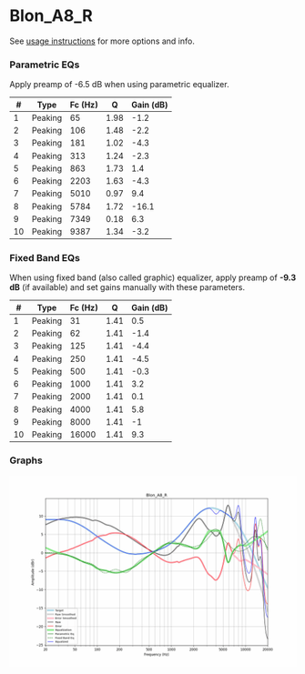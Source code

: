 # Blon_A8_R
See [usage instructions](https://github.com/jaakkopasanen/AutoEq#usage) for more options and info.

### Parametric EQs
Apply preamp of -6.5 dB when using parametric equalizer.

|   # | Type    |   Fc (Hz) |    Q |   Gain (dB) |
|-----|---------|-----------|------|-------------|
|   1 | Peaking |        65 | 1.98 |        -1.2 |
|   2 | Peaking |       106 | 1.48 |        -2.2 |
|   3 | Peaking |       181 | 1.02 |        -4.3 |
|   4 | Peaking |       313 | 1.24 |        -2.3 |
|   5 | Peaking |       863 | 1.73 |         1.4 |
|   6 | Peaking |      2203 | 1.63 |        -4.3 |
|   7 | Peaking |      5010 | 0.97 |         9.4 |
|   8 | Peaking |      5784 | 1.72 |       -16.1 |
|   9 | Peaking |      7349 | 0.18 |         6.3 |
|  10 | Peaking |      9387 | 1.34 |        -3.2 |

### Fixed Band EQs
When using fixed band (also called graphic) equalizer, apply preamp of **-9.3 dB** (if available) and set gains manually with these parameters.

|   # | Type    |   Fc (Hz) |    Q |   Gain (dB) |
|-----|---------|-----------|------|-------------|
|   1 | Peaking |        31 | 1.41 |         0.5 |
|   2 | Peaking |        62 | 1.41 |        -1.4 |
|   3 | Peaking |       125 | 1.41 |        -4.4 |
|   4 | Peaking |       250 | 1.41 |        -4.5 |
|   5 | Peaking |       500 | 1.41 |        -0.3 |
|   6 | Peaking |      1000 | 1.41 |         3.2 |
|   7 | Peaking |      2000 | 1.41 |         0.1 |
|   8 | Peaking |      4000 | 1.41 |         5.8 |
|   9 | Peaking |      8000 | 1.41 |        -1   |
|  10 | Peaking |     16000 | 1.41 |         9.3 |

### Graphs
![](./Blon_A8_R.png)
